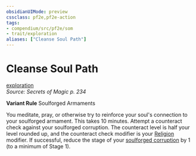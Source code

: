 ```yaml
---
obsidianUIMode: preview
cssclass: pf2e,pf2e-action
tags:
- compendium/src/pf2e/som
- trait/exploration
aliases: ["Cleanse Soul Path"]
---
```

# Cleanse Soul Path
[exploration](../traits/exploration.md)  
*Source: Secrets of Magic p. 234*  

**Variant Rule** Soulforged Armaments

You meditate, pray, or otherwise try to reinforce your soul's connection to your soulforged armament. This takes 10 minutes. Attempt a counteract check against your soulforged corruption. The counteract level is half your level rounded up, and the counteract check modifier is your [Religion](../../Compendium/skills.md#Religion) modifier. If successful, reduce the stage of your [soulforged corruption](../../Compendium/gm/afflictions/soulforged-corruption-som.md) by 1 (to a minimum of Stage 1).